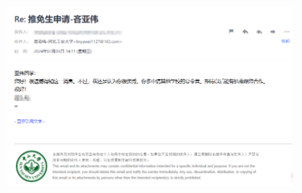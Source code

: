 ![image](https://github.com/Linawdjn/Linawdjn.github.io/blob/master/img/image-20241021192908782.png)
